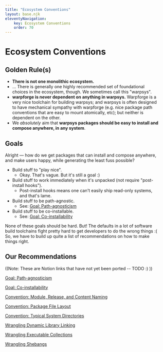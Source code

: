 ```yaml
---
title: "Ecosystem Conventions"
layout: base.njk
eleventyNavigation: 
    key: Ecosystem Conventions
    order: 70
---
```


Ecosystem Conventions
=====================



Golden Rule(s)
--------------

- **There is not one monolithic ecosystem.**
- ... There is generally one highly recommended set of foundational choices in the ecosystem, though.  We sometimes call this "warpsys".
- **warpforge is never dependent on anything in warpsys.**  Warpforge is a very nice toolchain for building warpsys; and warpsys is often designed to have mechanical sympathy with warpforge (e.g. nice package path conventions that are easy to mount atomically, etc); but neither is dependent on the other.
- We *absolutely* aim that **warpsys packages should be easy to install and compose anywhere, in any system**.



Goals
-----

Alright — how do we get packages that can install and compose anywhere, and make users happy, while generating the least fuss possible?

- Build stuff to "play nice".
    - Okay.  That's vague.  But it's still a goal :)
- Build stuff to work immediately when it's unpacked (not require "post-install hooks").
    - Post-install hooks means one can't easily ship read-only systems, and that's lame.
- Build stuff to be path-agnostic.
    - See: [Goal: Path-agnosticism](https://warpforge.notion.site/Goal-Path-agnosticism-1afbca83896d4ef3bff36c9b1344ee89)
- Build stuff to be co-installable.
    - See: [Goal: Co-installability](https://warpforge.notion.site/Goal-Co-installability-b13a81f48bd94c56a09153770af6d28b)

None of these goals should be hard.  But!  The defaults in a lot of software build toolchains fight pretty hard to get developers to do the wrong things :(  So, we have to build up quite a list of recommendations on how to make things right.



Our Recommendations
-------------------

((Note: These are Notion links that have not yet been ported -- TODO :) ))

[Goal: Path-agnosticism](https://warpforge.notion.site/Goal-Path-agnosticism-1afbca83896d4ef3bff36c9b1344ee89)

[Goal: Co-installability](https://warpforge.notion.site/Goal-Co-installability-b13a81f48bd94c56a09153770af6d28b)

[Convention: Module, Release, and Content Naming](https://warpforge.notion.site/Convention-Module-Release-and-Content-Naming-fa5600944182421fab2764b84bd54bc1)

[Convention: Package File Layout](https://warpforge.notion.site/Convention-Package-File-Layout-36551029a2aa47dfb47f187fb89d73ce)

[Convention: Typical System Directories](https://warpforge.notion.site/Convention-Typical-System-Directories-231cdec003f74595b709a608b9ae5ad1)

[Wrangling Dynamic Library Linking](https://warpforge.notion.site/Wrangling-Dynamic-Library-Linking-68d36a19f1614785b0d9ebcda6623889)

[Wrangling Executable Collections](https://warpforge.notion.site/Wrangling-Executable-Collections-e9e1844bcfc44d528eed09107d2ebadc)

[Wrangling Shebangs](https://warpforge.notion.site/Wrangling-Shebangs-7629959c30464e4a8b6a8294fe0d95f8)